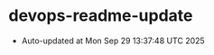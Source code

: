# devops-readme-update
<!--START_SECTION:activity-->
- Auto-updated at Mon Sep 29 13:37:48 UTC 2025
<!--END_SECTION:activity-->
